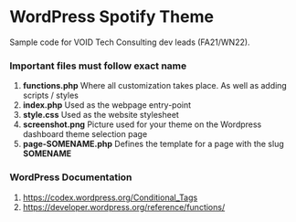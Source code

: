 # WordPress Spotify Theme
Sample code for VOID Tech Consulting dev leads (FA21/WN22).

### Important files must follow exact name
1. **functions.php** Where all customization takes place. As well as adding scripts / styles
2. **index.php** Used as the webpage entry-point
3. **style.css** Used as the website stylesheet
4. **screenshot.png** Picture used for your theme on the Wordpress dashboard theme selection page
5. **page-SOMENAME.php** Defines the template for a page with the slug **SOMENAME**
### WordPress Documentation
1. https://codex.wordpress.org/Conditional_Tags
2. https://developer.wordpress.org/reference/functions/
